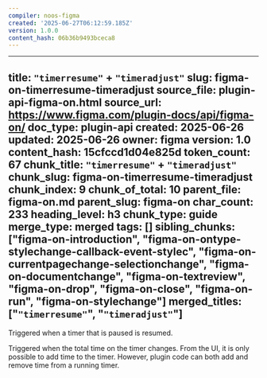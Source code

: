 ```yaml
---
compiler: noos-figma
created: '2025-06-27T06:12:59.185Z'
version: 1.0.0
content_hash: 06b36b9493bceca8
---
```

---
title: `"timerresume"` + `"timeradjust"`
slug: figma-on-timerresume-timeradjust
source_file: plugin-api-figma-on.html
source_url: https://www.figma.com/plugin-docs/api/figma-on/
doc_type: plugin-api
created: 2025-06-26
updated: 2025-06-26
owner: figma
version: 1.0
content_hash: 15cfccd1d04e825d
token_count: 67
chunk_title: `"timerresume"` + `"timeradjust"`
chunk_slug: figma-on-timerresume-timeradjust
chunk_index: 9
chunk_of_total: 10
parent_file: figma-on.md
parent_slug: figma-on
char_count: 233
heading_level: h3
chunk_type: guide
merge_type: merged
tags: []
sibling_chunks: ["figma-on-introduction", "figma-on-ontype-stylechange-callback-event-stylec", "figma-on-currentpagechange-selectionchange", "figma-on-documentchange", "figma-on-textreview", "figma-on-drop", "figma-on-close", "figma-on-run", "figma-on-stylechange"]
merged_titles: ["`"timerresume"`", "`"timeradjust"`"]
---

Triggered when a timer that is paused is resumed.

Triggered when the total time on the timer changes. From the UI, it is only possible to add time to the timer. However, plugin code can both add and remove time from a running timer.
